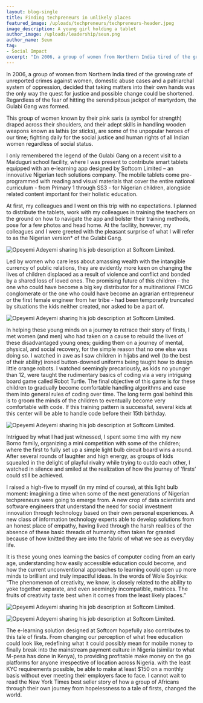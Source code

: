 ```yaml
---
layout: blog-single
title: Finding techpreneurs in unlikely places
featured_image: /uploads/techpreneurs/techpreneurs-header.jpeg
image_description: A young girl holding a tablet
author_image: /uploads/leadership/seun.png
author_name: Seun
tag:
- Social Impact
excerpt: "In 2006, a group of women from Northern India tired of the growing rate of unreported crimes against women, domestic abuse cases and a patriarchal system of oppression, decided that taking matters into their own hands was the only way the quest for justice and possible change could be shortened."
---
```


In 2006, a group of women from Northern India tired of the growing rate of unreported crimes against women, domestic abuse cases and a patriarchal system of oppression, decided that taking matters into their own hands was the only way the quest for justice and possible change could be shortened. Regardless of the fear of hitting the serendipitous jackpot of martyrdom, the Gulabi Gang was formed.

This group of women known by their pink saris (a symbol for strength) draped across their shoulders, and their adept skills in handling wooden weapons known as lathis (or sticks), are some of the unpopular heroes of our time; fighting daily for the social justice and human rights of all Indian women regardless of social status.

I only remembered the legend of the Gulabi Gang on a recent visit to a Maiduguri school facility, where I was present to contribute smart tablets equipped with an e-learning app designed by Softcom Limited – an innovative Nigerian tech solutions company. The mobile tablets come pre-programmed with reading and visual materials that cover the entire national curriculum - from Primary 1 through SS3 - for Nigerian children, alongside related content important for their holistic education.

At first, my colleagues and I went on this trip with no expectations. I planned to distribute the tablets, work with my colleagues in training the teachers on the ground on how to navigate the app and bolster their training methods, pose for a few photos and head home. At the facility, however, my colleagues and I were greeted with the pleasant surprise of what I will refer to as the Nigerian version* of the Gulabi Gang.

![Opeyemi Adeyemi sharing his job description at Softcom Limited.](/uploads/techpreneurs/techpreneurs-01.jpeg "Opeyemi Adeyemi sharing his job description at Softcom Limited.")

Led by women who care less about amassing wealth with the intangible currency of public relations, they are evidently more keen on changing the lives of children displaced as a result of violence and conflict and bonded by a shared loss of loved ones. The promising future of this children - the one who could have become a big key distributor for a multinational FMCG conglomerate or the one who could have become an agrarian entrepreneur or the first female engineer from her tribe - had been temporarily truncated by situations the kids neither created, nor asked to be a part of.

![Opeyemi Adeyemi sharing his job description at Softcom Limited.](/uploads/techpreneurs/techpreneurs-02.jpeg "Opeyemi Adeyemi sharing his job description at Softcom Limited.")

In helping these young minds on a journey to retrace their story of firsts, I met women (and men) who had taken on a cause to rebuild the lives of these disadvantaged young ones; guiding them on a journey of mental, physical, and social recovery, for the simple reason that no one else was doing so. I watched in awe as I saw children in hijabs and well (to the best of their ability) ironed button-downed uniforms being taught how to design little orange robots. I watched seemingly precariously, as kids no younger than 12, were taught the rudimentary basics of coding via a very intriguing board game called Robot Turtle. The final objective of this game is for these children to gradually become comfortable handling algorithms and ease them into general rules of coding over time. The long term goal behind this is to groom the minds of the children to eventually become very comfortable with code. If this training pattern is successful, several kids at this center will be able to handle code before their 15th birthday.

![Opeyemi Adeyemi sharing his job description at Softcom Limited.](/uploads/techpreneurs/techpreneurs-03.jpeg "Opeyemi Adeyemi sharing his job description at Softcom Limited.")

Intrigued by what I had just witnessed, I spent some time with my new Borno family, organizing a mini competition with some of the children; where the first to fully set up a simple light bulb circuit board wins a round. After several rounds of laughter and high energy, as groups of kids squealed in the delight of playful rivalry while trying to outdo each other, I watched in silence and smiled at the realization of how the journey of ‘firsts’ could still be achieved.

I raised a high-five to myself (in my mind of course), at this light bulb moment: imagining a time when some of the next generations of Nigerian techpreneurs were going to emerge from. A new crop of data scientists and software engineers that understand the need for social investment innovation through technology based on their own personal experiences. A new class of information technology experts able to develop solutions from an honest place of empathy, having lived through the harsh realities of the absence of these basic threads of humanity often taken for granted because of how knitted they are into the fabric of what we see as everyday life.

It is these young ones learning the basics of computer coding from an early age, understanding how easily accessible education could become, and how the current unconventional approaches to learning could open up more minds to brilliant and truly impactful ideas. In the words of Wole Soyinka: “The phenomenon of creativity, we know, is closely related to the ability to yoke together separate, and even seemingly incompatible, matrices. The fruits of creativity taste best when it comes from the least likely places.”


![Opeyemi Adeyemi sharing his job description at Softcom Limited.](/uploads/techpreneurs/techpreneurs-04.jpeg "Opeyemi Adeyemi sharing his job description at Softcom Limited.")

![Opeyemi Adeyemi sharing his job description at Softcom Limited.](/uploads/techpreneurs/techpreneurs-05.jpeg "Opeyemi Adeyemi sharing his job description at Softcom Limited.")

The e-learning solution designed at Softcom hopefully also contributes to this tale of firsts. From changing our perception of what free education could look like, redefining what it could possibly mean for mobile money to finally break into the mainstream payment culture in Nigeria (similar to what M-pesa has done in Kenya), to providing profitable make money on the go platforms for anyone irrespective of location across Nigeria. with the least KYC requirements possible, be able to make at least $150 on a monthly basis without ever meeting their employers face to face. I cannot wait to read the New York Times best seller story of how a group of Africans through their own journey from hopelessness to a tale of firsts, changed the world.